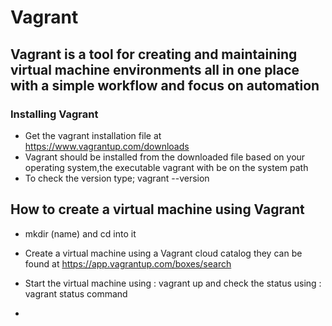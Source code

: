 # Vagrant
 ## Vagrant is a tool for creating and maintaining virtual machine environments all in one place with a simple workflow and focus on automation

 ### Installing Vagrant
 - Get the vagrant installation file at https://www.vagrantup.com/downloads
 - Vagrant should be installed from the downloaded file based on your operating system,the executable vagrant with be on the system path 
 - To check the version type; vagrant --version
 

 ## How to create a virtual machine using Vagrant
 - mkdir (name) and cd into it
 - Create a virtual machine using a Vagrant cloud catalog they can be found at https://app.vagrantup.com/boxes/search
   
 - Start the virtual machine using : vagrant up and check the status using : vagrant status command
 - 